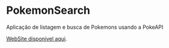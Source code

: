 # PokemonSearch
Aplicação de listagem e busca de Pokemons usando a PokeAPI

[WebSite disponível aqui](https://xandelm.github.io/PokemonSearch/).
